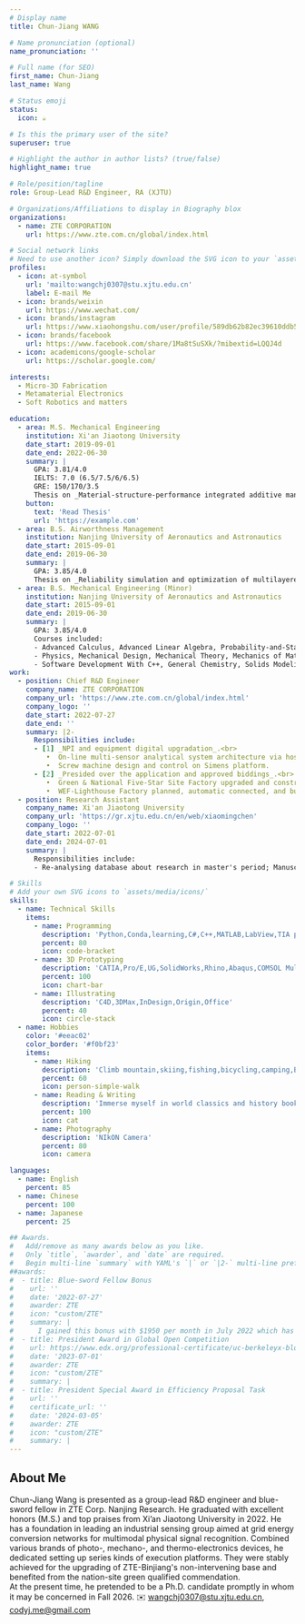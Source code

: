 ```yaml
---
# Display name
title: Chun-Jiang WANG

# Name pronunciation (optional)
name_pronunciation: ''

# Full name (for SEO)
first_name: Chun-Jiang
last_name: Wang

# Status emoji
status:
  icon: ☕️

# Is this the primary user of the site?
superuser: true

# Highlight the author in author lists? (true/false)
highlight_name: true

# Role/position/tagline
role: Group-Lead R&D Engineer, RA (XJTU)

# Organizations/Affiliations to display in Biography blox
organizations:
  - name: ZTE CORPORATION
    url: https://www.zte.com.cn/global/index.html

# Social network links
# Need to use another icon? Simply download the SVG icon to your `assets/media/icons/` folder.
profiles:
  - icon: at-symbol
    url: 'mailto:wangchj0307@stu.xjtu.edu.cn'
    label: E-mail Me
  - icon: brands/weixin
    url: https://www.wechat.com/
  - icon: brands/instagram
    url: https://www.xiaohongshu.com/user/profile/589db62b82ec39610ddb53b7?xsec_token=YB51rpbBo5LJg6U2y5wnfUZlZ258kgvjPvnApgNfanGJw=&xsec_source=app_share&xhsshare=CopyLink&appuid=589db62b82ec39610ddb53b7&apptime=1740730645&share_id=d92882a577104c3cb2c4e868e1292dc9
  - icon: brands/facebook
    url: https://www.facebook.com/share/1Ma8tSuSXk/?mibextid=LQQJ4d
  - icon: academicons/google-scholar
    url: https://scholar.google.com/

interests:
  - Micro-3D Fabrication
  - Metamaterial Electronics
  - Soft Robotics and matters

education:
  - area: M.S. Mechanical Engineering
    institution: Xi'an Jiaotong University
    date_start: 2019-09-01
    date_end: 2022-06-30
    summary: |
      GPA: 3.81/4.0
      IELTS: 7.0 (6.5/7.5/6/6.5)
      GRE: 150/170/3.5
      Thesis on _Material-structure-performance integrated additive manufacturing of flexible metamaterial piezoelectric devices and its application_. Supervised by [Prof Xiaoming Chen](https://gr.xjtu.edu.cn/en/web/xiaomingchen). Presented papers at 4 Peer-reviewed journal articles with the contributions being attended in 5 International Proceedings.
    button:
      text: 'Read Thesis'
      url: 'https://example.com'
  - area: B.S. Airworthness Management
    institution: Nanjing University of Aeronautics and Astronautics
    date_start: 2015-09-01
    date_end: 2019-06-30
    summary: |
      GPA: 3.85/4.0
      Thesis on _Reliability simulation and optimization of multilayered pump system on the base of discrete-time Markov chain_.
  - area: B.S. Mechanical Engineering (Minor)
    institution: Nanjing University of Aeronautics and Astronautics
    date_start: 2015-09-01
    date_end: 2019-06-30
    summary: |
      GPA: 3.85/4.0
      Courses included:
      - Advanced Calculus, Advanced Linear Algebra, Probability-and-Statistics.
      - Physics, Mechanical Design, Mechanical Theory, Mechanics of Materials, Engineering drawing.
      - Software Development With C++, General Chemistry, Solids Modeling and 3D Mechanical Design Principles.
work:
  - position: Chief R&D Engineer
    company_name: ZTE CORPORATION
    company_url: 'https://www.zte.com.cn/global/index.html'
    company_logo: ''
    date_start: 2022-07-27
    date_end: ''
    summary: |2-
      Responsibilities include:
      - [1] _NPI and equipment digital upgradation_.<br>
         •  On-line multi-sensor analytical system architecture via host-PC and Mitsubishi integration.<br>
         •  Screw machine design and control on Simens platform.
      - [2] _Presided over the application and approved biddings_.<br>
         •  Green & National Five-Star Site Factory upgraded and construction.<br>
         •  WEF-Lighthouse Factory planned, automatic connected, and built in Penang, Malaysia.
  - position: Research Assistant
    company_name: Xi'an Jiaotong University
    company_url: 'https://gr.xjtu.edu.cn/en/web/xiaomingchen'
    company_logo: ''
    date_start: 2022-07-01
    date_end: 2024-07-01
    summary: |
      Responsibilities include:
      - Re-analysing database about research in master's period; Manuscript preparation in journal publishment, which we tried to submit our research results in Nature and Joule, actually it was transferred to _Nature Communication_ and __Device_. This work finally was accepted by the later press, a new lanuched journal by CellPress in 2023.

# Skills
# Add your own SVG icons to `assets/media/icons/`
skills:
  - name: Technical Skills
    items:
      - name: Programming
        description: 'Python,Conda,learning,C#,C++,MATLAB,LabView,TIA portal,GX-Works'
        percent: 80
        icon: code-bracket
      - name: 3D Prototyping
        description: 'CATIA,Pro/E,UG,SolidWorks,Rhino,Abaqus,COMSOL Multiphysics,Adams'
        percent: 100
        icon: chart-bar
      - name: Illustrating
        description: 'C4D,3DMax,InDesign,Origin,Office'
        percent: 40
        icon: circle-stack
  - name: Hobbies
    color: '#eeac02'
    color_border: '#f0bf23'
    items:
      - name: Hiking
        description: 'Climb mountain,skiing,fishing,bicycling,camping,BBQ,seaside-vacation'
        percent: 60
        icon: person-simple-walk
      - name: Reading & Writing
        description: 'Immerse myself in world classics and history books'
        percent: 100
        icon: cat
      - name: Photography
        description: 'NIkON Camera'
        percent: 80
        icon: camera

languages:
  - name: English
    percent: 85
  - name: Chinese
    percent: 100
  - name: Japanese
    percent: 25

## Awards.
#   Add/remove as many awards below as you like.
#   Only `title`, `awarder`, and `date` are required.
#   Begin multi-line `summary` with YAML's `|` or `|2-` multi-line prefix and indent 2 spaces below.
##awards:
#  - title: Blue-sword Fellow Bonus
#    url: ''
#    date: '2022-07-27'
#    awarder: ZTE
#    icon: "custom/ZTE"
#    summary: |
#      I gained this bonus with $1950 per month in July 2022 which has occupied 0.1% candicates in ZTE CORPORATION.
#  - title: President Award in Global Open Competition
#    url: https://www.edx.org/professional-certificate/uc-berkeleyx-blockchain-fundamentals
#    date: '2023-07-01'
#    awarder: ZTE
#    icon: "custom/ZTE"
#    summary: |
#  - title: President Special Award in Efficiency Proposal Task
#    url: ''
#    certificate_url: ''
#    date: '2024-03-05'
#    awarder: ZTE
#    icon: "custom/ZTE"
#    summary: |
---
```


## About Me

Chun-Jiang Wang is presented as a group-lead R&D engineer and blue-sword fellow in ZTE Corp. Nanjing Research. He graduated with excellent honors (M.S.) and top praises from Xi’an Jiaotong University in 2022. He has a foundation in leading an industrial sensing group aimed at grid energy conversion networks for multimodal physical signal recognition. Combined various brands of photo-, mechano-, and thermo-electronics devices, he dedicated setting up series kinds of execution platforms. They were stably achieved for the upgrading of ZTE-Binjiang's non-intervening base and benefited from the nation-site green qualified commendation. <br> At the present time, he pretended to be a Ph.D. candidate promptly in whom it may be concerned in Fall 2026.
✉️ wangchj0307@stu.xjtu.edu.cn, codyj.me@gmail.com